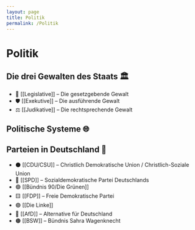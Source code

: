 ```yaml
---
layout: page
title: Politik
permalink: /Politik
---
```


# Politik

## Die drei Gewalten des Staats 🏛️

- 📜 [[Legislative]] – Die gesetzgebende Gewalt  
- 🛡️ [[Exekutive]] – Die ausführende Gewalt  
- ⚖️ [[Judikative]] – Die rechtsprechende Gewalt

## Politische Systeme 🌐

## Parteien in Deutschland 🤝

- ⚫ [[CDU/CSU]] – Christlich Demokratische Union / Christlich-Soziale Union  
- 🔴 [[SPD]] – Sozialdemokratische Partei Deutschlands  
- 🟢 [[Bündnis 90/Die Grünen]]  
- 🟨 [[FDP]] – Freie Demokratische Partei  
- 🟣 [[Die Linke]]  
- 🔵 [[AfD]] – Alternative für Deutschland  
- 🟤 [[BSW]] – Bündnis Sahra Wagenknecht

<!--
<strong>Zuletzt aktualisierte Notizen</strong>
<ul>
  {% assign recent_notes = site.notes 
    | where_exp: "note", "note.path contains '/Politik/'"
    | sort: "last_modified_at_timestamp" 
    | reverse %}
  {% for note in recent_notes %}
    <li>
      {{ note.last_modified_at | date: "%d.%m.%Y" }} — 
      <a class="internal-link" href="{{ site.baseurl }}{{ note.url }}">{{ note.title }}</a>
    </li>
  {% endfor %}
</ul>
-->